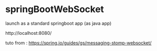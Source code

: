 # springBootWebSocket


launch as a standard springboot app (as java app)

http://localhost:8080/


tuto from : 
https://spring.io/guides/gs/messaging-stomp-websocket/